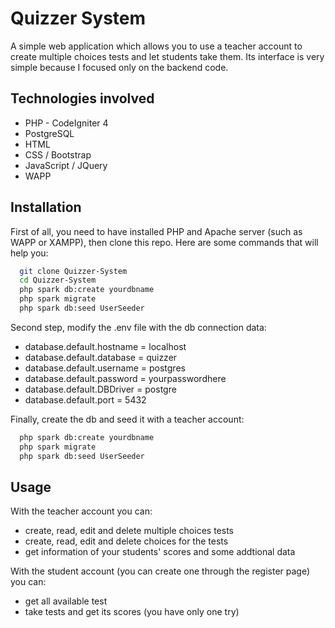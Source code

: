 # Quizzer System

A simple web application which allows you to use a teacher account to create multiple choices tests and let students take them.
Its interface is very simple because I focused only on the backend code.

## Technologies involved
- PHP - CodeIgniter 4
- PostgreSQL
- HTML
- CSS / Bootstrap
- JavaScript / JQuery
- WAPP

## Installation

First of all, you need to have installed PHP and Apache server (such as WAPP or XAMPP), then clone this repo. Here are some commands that will help you:
```bash
  git clone Quizzer-System
  cd Quizzer-System
  php spark db:create yourdbname
  php spark migrate
  php spark db:seed UserSeeder
```

Second step, modify the .env file with the db connection data:
- database.default.hostname = localhost
- database.default.database = quizzer
- database.default.username = postgres
- database.default.password = yourpasswordhere
- database.default.DBDriver = postgre
- database.default.port     = 5432

Finally, create the db and seed it with a teacher account:
```bash
  php spark db:create yourdbname
  php spark migrate
  php spark db:seed UserSeeder
```

## Usage

With the teacher account you can:
- create, read, edit and delete multiple choices tests
- create, read, edit and delete choices for the tests
- get information of your students' scores and some addtional data

With the student account (you can create one through the register page) you can:
- get all available test
- take tests and get its scores (you have only one try)

